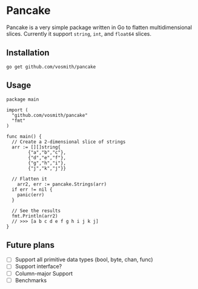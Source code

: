 # Pancake
Pancake is a very simple package written in Go to flatten multidimensional
slices.  Currently it support `string`, `int`, and `float64` slices.

## Installation
```
go get github.com/vosmith/pancake
```

## Usage
```
package main

import (
  "github.com/vosmith/pancake"
  "fmt"
)

func main() {
  // Create a 2-dimensional slice of strings
  arr := [][]string{
		{"a","b","c"},
		{"d","e","f"},
		{"g","h","i"},
		{"j","k","j"}}

  // Flatten it
	arr2, err := pancake.Strings(arr)
  if err != nil {
    panic(err)
  }

  // See the results
  fmt.Println(arr2)
  // >>> [a b c d e f g h i j k j]
}
```

## Future plans
- [ ] Support all primitive data types (bool, byte, chan, func)
- [ ] Support interface?
- [ ] Column-major Support
- [ ] Benchmarks
